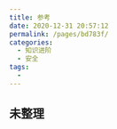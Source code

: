 ```yaml
---
title: 参考
date: 2020-12-31 20:57:12
permalink: /pages/bd783f/
categories:
  - 知识进阶
  - 安全
tags:
  -
---
```


## 未整理
